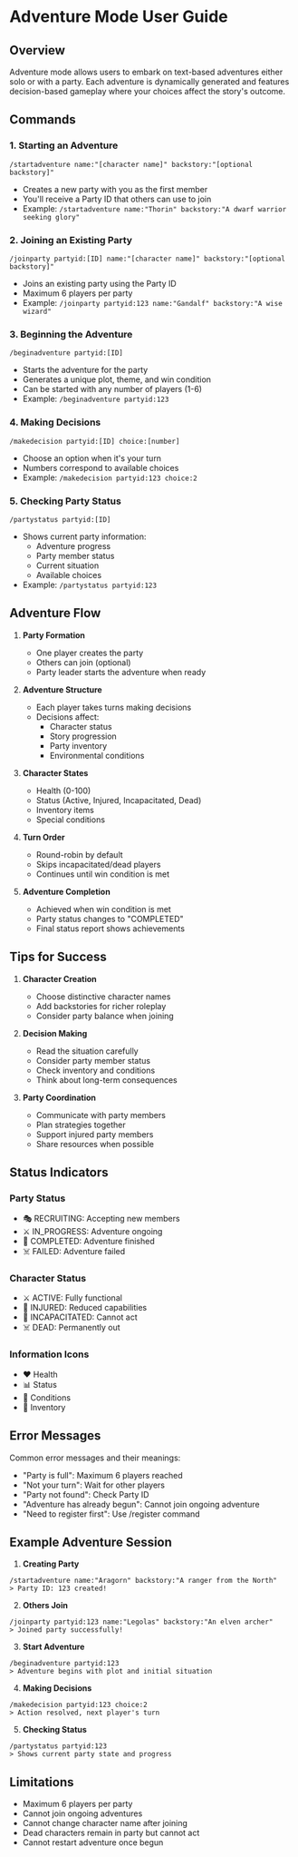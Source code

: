 # Adventure Mode User Guide

## Overview
Adventure mode allows users to embark on text-based adventures either solo or with a party. Each adventure is dynamically generated and features decision-based gameplay where your choices affect the story's outcome.

## Commands

### 1. Starting an Adventure
```
/startadventure name:"[character name]" backstory:"[optional backstory]"
```
- Creates a new party with you as the first member
- You'll receive a Party ID that others can use to join
- Example: `/startadventure name:"Thorin" backstory:"A dwarf warrior seeking glory"`

### 2. Joining an Existing Party
```
/joinparty partyid:[ID] name:"[character name]" backstory:"[optional backstory]"
```
- Joins an existing party using the Party ID
- Maximum 6 players per party
- Example: `/joinparty partyid:123 name:"Gandalf" backstory:"A wise wizard"`

### 3. Beginning the Adventure
```
/beginadventure partyid:[ID]
```
- Starts the adventure for the party
- Generates a unique plot, theme, and win condition
- Can be started with any number of players (1-6)
- Example: `/beginadventure partyid:123`

### 4. Making Decisions
```
/makedecision partyid:[ID] choice:[number]
```
- Choose an option when it's your turn
- Numbers correspond to available choices
- Example: `/makedecision partyid:123 choice:2`

### 5. Checking Party Status
```
/partystatus partyid:[ID]
```
- Shows current party information:
  - Adventure progress
  - Party member status
  - Current situation
  - Available choices
- Example: `/partystatus partyid:123`

## Adventure Flow

1. **Party Formation**
   - One player creates the party
   - Others can join (optional)
   - Party leader starts the adventure when ready

2. **Adventure Structure**
   - Each player takes turns making decisions
   - Decisions affect:
     - Character status
     - Story progression
     - Party inventory
     - Environmental conditions

3. **Character States**
   - Health (0-100)
   - Status (Active, Injured, Incapacitated, Dead)
   - Inventory items
   - Special conditions

4. **Turn Order**
   - Round-robin by default
   - Skips incapacitated/dead players
   - Continues until win condition is met

5. **Adventure Completion**
   - Achieved when win condition is met
   - Party status changes to "COMPLETED"
   - Final status report shows achievements

## Tips for Success

1. **Character Creation**
   - Choose distinctive character names
   - Add backstories for richer roleplay
   - Consider party balance when joining

2. **Decision Making**
   - Read the situation carefully
   - Consider party member status
   - Check inventory and conditions
   - Think about long-term consequences

3. **Party Coordination**
   - Communicate with party members
   - Plan strategies together
   - Support injured party members
   - Share resources when possible

## Status Indicators

### Party Status
- 🎭 RECRUITING: Accepting new members
- ⚔️ IN_PROGRESS: Adventure ongoing
- 🎉 COMPLETED: Adventure finished
- ☠️ FAILED: Adventure failed

### Character Status
- ⚔️ ACTIVE: Fully functional
- 🤕 INJURED: Reduced capabilities
- 💫 INCAPACITATED: Cannot act
- ☠️ DEAD: Permanently out

### Information Icons
- ❤️ Health
- 📊 Status
- 🔮 Conditions
- 🎒 Inventory

## Error Messages

Common error messages and their meanings:
- "Party is full": Maximum 6 players reached
- "Not your turn": Wait for other players
- "Party not found": Check Party ID
- "Adventure has already begun": Cannot join ongoing adventure
- "Need to register first": Use /register command

## Example Adventure Session

1. **Creating Party**
```
/startadventure name:"Aragorn" backstory:"A ranger from the North"
> Party ID: 123 created!
```

2. **Others Join**
```
/joinparty partyid:123 name:"Legolas" backstory:"An elven archer"
> Joined party successfully!
```

3. **Start Adventure**
```
/beginadventure partyid:123
> Adventure begins with plot and initial situation
```

4. **Making Decisions**
```
/makedecision partyid:123 choice:2
> Action resolved, next player's turn
```

5. **Checking Status**
```
/partystatus partyid:123
> Shows current party state and progress
```

## Limitations

- Maximum 6 players per party
- Cannot join ongoing adventures
- Cannot change character name after joining
- Dead characters remain in party but cannot act
- Cannot restart adventure once begun 